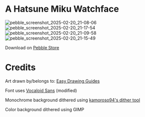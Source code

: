 A Hatsune Miku Watchface
=
![pebble_screenshot_2025-02-20_21-08-06](https://github.com/user-attachments/assets/adb2cb70-a807-4a13-a26e-9cda8c424bc5)
![pebble_screenshot_2025-02-20_21-17-54](https://github.com/user-attachments/assets/ec098ae9-f78b-4344-8fc5-deb795e5bd73)
![pebble_screenshot_2025-02-20_21-09-58](https://github.com/user-attachments/assets/b3a67fc2-8678-44c2-a622-d14832190064)
![pebble_screenshot_2025-02-20_21-15-49](https://github.com/user-attachments/assets/72109148-31c0-4a96-b8bc-7bff07b9e54e)

Download on [Pebble Store](https://apps.rebble.io/en_US/application/67b7e94c0554c60009698bd8)

Credits
==

Art drawn by/belongs to: [Easy Drawing Guides](https://easydrawingguides.com/how-to-draw-hatsune-miku/)

Font uses [Vocaloid Sans](https://fontstruct.com/fontstructions/show/2021191/vocaloid-sans) (modified)

Monochrome background dithered using [kamoroso94's dither tool](https://kamoroso94.github.io/ordered-dither/)

Color background dithered using GIMP

